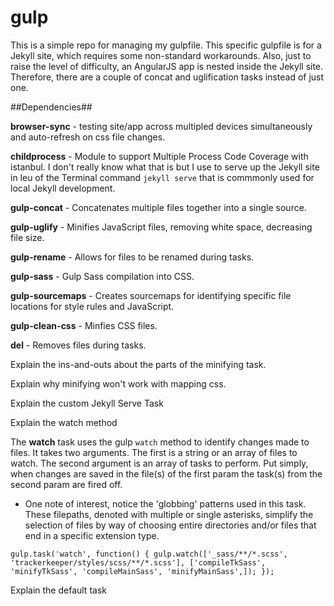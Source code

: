 # gulp
This is a simple repo for managing my gulpfile. This specific gulpfile is for a Jekyll site, which requires some non-standard workarounds. Also, just to raise the level of difficulty, an AngularJS app is nested inside the Jekyll site. Therefore, there are a couple of concat and uglification tasks instead of just one.

##Dependencies##

**browser-sync** - testing site/app across multipled devices simultaneously and auto-refresh on css file changes.
  
**childprocess** - Module to support Multiple Process Code Coverage with istanbul. I don't really know what that is but I use to serve up the Jekyll site in leu of the Terminal command `jekyll serve` that is commmonly used for local Jekyll development.
  
**gulp-concat** - Concatenates multiple files together into a single source.
  
**gulp-uglify** - Minifies JavaScript files, removing white space, decreasing file size.
  
**gulp-rename** - Allows for files to be renamed during tasks.
  
**gulp-sass** - Gulp Sass compilation into CSS.
  
**gulp-sourcemaps** - Creates sourcemaps for identifying specific file locations for style rules and JavaScript.
     
**gulp-clean-css** - Minfies CSS files.
     
**del** - Removes files during tasks.
    

Explain the ins-and-outs about the parts of the minifying task.

Explain why minifying won't work with mapping css.
    
Explain the custom Jekyll Serve Task

Explain the watch method

The **watch** task uses the gulp `watch` method to identify changes made to files. It takes two arguments. The first is a string or an array of files to watch. The second argument is an array of tasks to perform. Put simply, when changes are saved in the file(s) of the first param the task(s) from the second param are fired off.

  - One note of interest, notice the 'globbing' patterns used in this task. These filepaths, denoted with multiple or single asterisks, simplify the selection of files by way of choosing entire directories and/or files that end in a specific extension type.
  
  `gulp.task('watch', function() {
    gulp.watch(['_sass/**/*.scss', 'trackerkeeper/styles/scss/**/*.scss'], ['compileTkSass', 'minifyTkSass', 'compileMainSass', 'minifyMainSass',]);
});`

Explain the default task
